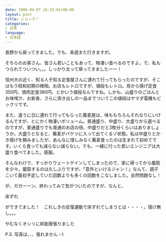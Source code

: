 ```yaml
---
date: 2006-04-07 16:33:01+00:00
layout: post
title: ショック！
categories:
- 日常
language:
- 日本語
---
```


長野から戻ってきました。でも、来週また行きますが。

そちらのお客さん、皆さん若いこともあって、物凄い食べるのですよ。で、私もつられてついつい。。。しっかり太って帰ってきましたーー！

信州大の近く、知る人ぞ知る定食屋さんに連れて行ってもらったのですが、そこはもう昭和初期の様相。お店もレトロですが、値段もレトロ。鳥から揚げ定食350円、焼肉定食380円、とかいう値段なんですね。しかも、山盛りのごはんとお味噌汁、お新香、さらに突き出しの一品までついてこの値段はヤマダ電機もビックリです。

また、違うに日に連れて行ってもらった蕎麦屋は、味ももちろんそれなりにいけるんですが、とにかく物凄いボリューム。普通盛り、中盛り、大盛りから選べるのですが、普通盛りでも普通のお店の倍、中盛りだと3枚分くらいはありましょうか。大盛りとなると、蕎麦がバケツに入って出てくるゾ状態。私は中盛りとかき揚げを頼みましたが、あんなに惜しみなく蕎麦食ったのは生まれて初めてです。いくら食っても減らない減らない。でも、一緒に行った若いエンジニアは大盛り食べてました。感服。

そんなわけで、すっかりウェートゲインしてしまったので、家に帰ってから腹筋を少々。腹筋するのは久しぶりですが、「意外といけるジャン！」なんて、調子こいて最初予定していた回数よりも多くの回数をこなしました。全然問題なし！

が、ガガーーン、終わってみて気がついたのですが、なんと、

床ずれ

ができてました！　これしきの反復運動で床ずれてしまうとは・・・・。情け無し。。。

やむなくオシリに絆創膏張りました

P.S. 写真は、、、張れません :-)
